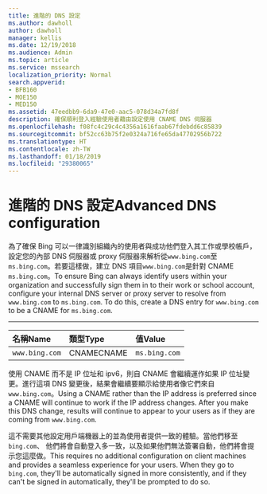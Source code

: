 ```yaml
---
title: 進階的 DNS 設定
ms.author: dawholl
author: dawholl
manager: kellis
ms.date: 12/19/2018
ms.audience: Admin
ms.topic: article
ms.service: mssearch
localization_priority: Normal
search.appverid:
- BFB160
- MOE150
- MED150
ms.assetid: 47eedbb9-6da9-47e0-aac5-078d34a7fd8f
description: 確保順利登入經驗使用者藉由設定使用 CNAME DNS 伺服器
ms.openlocfilehash: f08fc4c29c4c4356a1616faab67fdebdd6c85839
ms.sourcegitcommit: bf52cc63b75f2e0324a716fe65da47702956b722
ms.translationtype: HT
ms.contentlocale: zh-TW
ms.lasthandoff: 01/18/2019
ms.locfileid: "29380065"
---
```

# <a name="advanced-dns-configuration"></a><span data-ttu-id="7991d-103">進階的 DNS 設定</span><span class="sxs-lookup"><span data-stu-id="7991d-103">Advanced DNS configuration</span></span>

<span data-ttu-id="7991d-p101">為了確保 Bing 可以一律識別組織內的使用者與成功他們登入其工作或學校帳戶，設定您的內部 DNS 伺服器或 proxy 伺服器來解析從`www.bing.com`至`ms.bing.com`。若要這樣做，建立 DNS 項目`www.bing.com`是針對 CNAME `ms.bing.com`。</span><span class="sxs-lookup"><span data-stu-id="7991d-p101">To ensure Bing can always identify users within your organization and successfully sign them in to their work or school account, configure your internal DNS server or proxy server to resolve from `www.bing.com` to `ms.bing.com`. To do this, create a DNS entry for `www.bing.com` to be a CNAME for `ms.bing.com`.</span></span>
  
****

|<span data-ttu-id="7991d-106">**名稱**</span><span class="sxs-lookup"><span data-stu-id="7991d-106">**Name**</span></span>|<span data-ttu-id="7991d-107">**類型**</span><span class="sxs-lookup"><span data-stu-id="7991d-107">**Type**</span></span>|<span data-ttu-id="7991d-108">**值**</span><span class="sxs-lookup"><span data-stu-id="7991d-108">**Value**</span></span>|
|:-----|:-----|:-----|
|`www.bing.com`  <br/> |<span data-ttu-id="7991d-109">CNAME</span><span class="sxs-lookup"><span data-stu-id="7991d-109">CNAME</span></span>  <br/> |`ms.bing.com`  <br/> |
   
<span data-ttu-id="7991d-p102">使用 CNAME 而不是 IP 位址和 ipv6，則自 CNAME 會繼續運作如果 IP 位址變更。進行這項 DNS 變更後，結果會繼續要顯示給使用者像它們來自`www.bing.com`。</span><span class="sxs-lookup"><span data-stu-id="7991d-p102">Using a CNAME rather than the IP address is preferred since a CNAME will continue to work if the IP address changes. After you make this DNS change, results will continue to appear to your users as if they are coming from `www.bing.com`.</span></span> 
  
<span data-ttu-id="7991d-p103">這不需要其他設定用戶端機器上的並為使用者提供一致的體驗。當他們移至`bing.com`、 他們將會自動登入多一致，以及如果他們無法簽署自動，他們將會提示您這麼做。</span><span class="sxs-lookup"><span data-stu-id="7991d-p103">This requires no additional configuration on client machines and provides a seamless experience for your users. When they go to `bing.com`, they'll be automatically signed in more consistently, and if they can't be signed in automatically, they'll be prompted to do so.</span></span>
